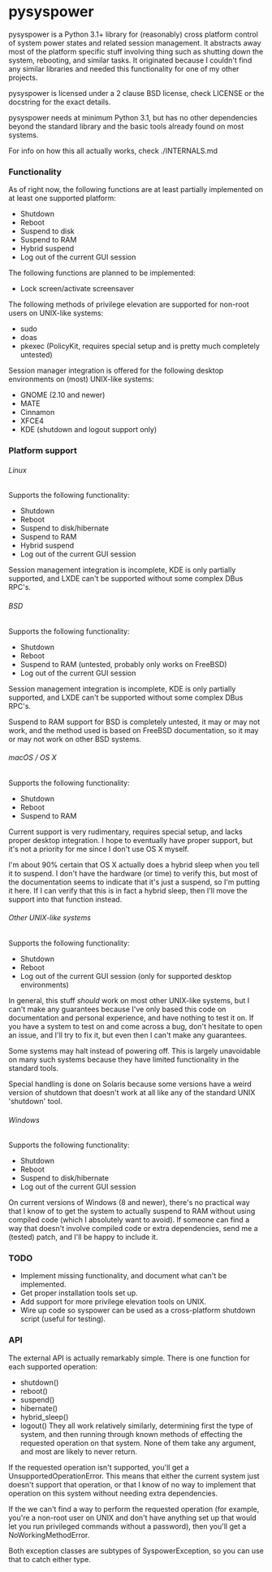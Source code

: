 # pysyspower #
pysyspower is a Python 3.1+ library for (reasonably) cross platform
control of system power states and related session management.
It abstracts away most of the platform specific stuff involving
thing such as shutting down the system, rebooting, and similar tasks.
It originated because I couldn't find any similar libraries and needed
this functionality for one of my other projects.

pysyspower is licensed under a 2 clause BSD license, check LICENSE or the
docstring for the exact details.

pysyspower needs at minimum Python 3.1, but has no other dependencies
beyond the standard library and the basic tools already found on most
systems.

For info on how this all actually works, check ./INTERNALS.md

### Functionality ###
As of right now, the following functions are at least partially
implemented on at least one supported platform:
 * Shutdown
 * Reboot
 * Suspend to disk
 * Suspend to RAM
 * Hybrid suspend
 * Log out of the current GUI session

The following functions are planned to be implemented:
 * Lock screen/activate screensaver

The following methods of privilege elevation are supported for non-root
users on UNIX-like systems:
 * sudo
 * doas
 * pkexec (PolicyKit, requires special setup and is pretty much completely
   untested)

Session manager integration is offered for the following desktop
environments on (most) UNIX-like systems:
 * GNOME (2.10 and newer)
 * MATE
 * Cinnamon
 * XFCE4
 * KDE (shutdown and logout support only)

### Platform support ###
###### Linux ######
Supports the following functionality:
 * Shutdown
 * Reboot
 * Suspend to disk/hibernate
 * Suspend to RAM
 * Hybrid suspend
 * Log out of the current GUI session

Session management integration is incomplete, KDE is only partially
supported, and LXDE can't be supported without some complex DBus RPC's.

###### BSD ######
Supports the following functionality:
 * Shutdown
 * Reboot
 * Suspend to RAM (untested, probably only works on FreeBSD)
 * Log out of the current GUI session

Session management integration is incomplete, KDE is only partially
supported, and LXDE can't be supported without some complex DBus RPC's.

Suspend to RAM support for BSD is completely untested, it may or may
not work, and the method used is based on FreeBSD documentation, so it
may or may not work on other BSD systems.

###### macOS / OS X ######
Supports the following functionality:
 * Shutdown
 * Reboot
 * Suspend to RAM

Current support is very rudimentary, requires special setup, and lacks
proper desktop integration.  I hope to eventually have proper support,
but it's not a priority for me since I don't use OS X myself.

I'm about 90% certain that OS X actually does a hybrid sleep when you
tell it to suspend.  I don't have the hardware (or time) to verify this,
but most of the documentation seems to indicate that it's just a suspend,
so I'm putting it here.  If I can verify that this is in fact a hybrid
sleep, then I'll move the support into that function instead.

###### Other UNIX-like systems ######
Supports the following functionality:
 * Shutdown
 * Reboot
 * Log out of the current GUI session (only for supported desktop
   environments)

In general, this stuff _should_ work on most other UNIX-like systems,
but I can't make any guarantees because I've only based this code on
documentation and personal experience, and have nothing to test it on.
If you have a system to test on and come across a bug, don't hesitate
to open an issue, and I'll try to fix it, but even then I can't make
any guarantees.

Some systems may halt instead of powering off.  This is largely
unavoidable on many such systems because they have limited functionality
in the standard tools.

Special handling is done on Solaris because some versions have a weird
version of shutdown that doesn't work at all like any of the standard UNIX
'shutdown' tool.

###### Windows ######
Supports the following functionality:
 * Shutdown
 * Reboot
 * Suspend to disk/hibernate
 * Log out of the current GUI session

On current versions of Windows (8 and newer), there's no practical way
that I know of to get the system to actually suspend to RAM  without
using compiled code (which I absolutely want to avoid).  If someone can
find a way that doesn't involve compiled code or extra dependencies,
send me a (tested) patch, and I'll be happy to include it.

### TODO ###
 * Implement missing functionality, and document what can't be implemented.
 * Get proper installation tools set up.
 * Add support for more privilege elevation tools on UNIX.
 * Wire up code so syspower can be used as a cross-platform shutdown
   script (useful for testing).

### API ###
The external API is actually remarkably simple.  There is one function
for each supported operation:
 * shutdown()
 * reboot()
 * suspend()
 * hibernate()
 * hybrid_sleep()
 * logout()
They all work relatively similarly, determining first the type of
system, and then running through known methods of effecting the requested
operation on that system.  None of them take any argument, and most are
likely to never return.

If the requested operation isn't supported, you'll get a
UnsupportedOperationError.  This means that either the current system
just doesn't support that operation, or that I know of no way to implement
that operation on this system without needing extra dependencies.

If the we can't find a way to perform the requested operation (for
example, you're a non-root user on UNIX and don't have anything set up
that would let you run privileged commands without a password), then
you'll get a NoWorkingMethodError.

Both exception classes are subtypes of SyspowerException, so you can
use that to catch either type.
